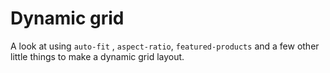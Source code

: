 # Dynamic grid

A look at using `auto-fit` , `aspect-ratio`, `featured-products` and a few other little things to make a dynamic grid layout.
